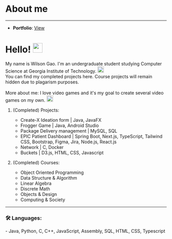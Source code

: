 # About me
---
- **Portfolio**: [View](https://wg-portfolio.web.app/)
<h1>
  Hello!
  <img src="https://media.giphy.com/media/hvRJCLFzcasrR4ia7z/giphy.gif" width="30px"/>
</h1> My name is Wilson Gao. I'm an undergraduate student studying Computer Science at Georgia Institute of Technology.
<img src=https://github.com/GaoWilson81/GaoWilson81/assets/65750807/57060f2f-fd95-4741-8674-476dfa16b3e9" width="20px"/>
<br> You can find my completed projects here. Course projects will remain hidden due to plagarism purposes.
<br>
<br>
More about me: I love video games and it's my goal to create several video games on my own. 
<img src="https://github.com/GaoWilson81/GaoWilson81/assets/65750807/3d7e7ccb-ec7f-4fe2-8933-3ad788d01fe0" width="20px"/>





1.  (Completed) Projects:
    - Create-X Ideation form | Java, JavaFX
    - Frogger Game | Java, Android Studio
    - Package Delivery management | MySQL, SQL
    - EPIC Patient Dashboard | Spring Boot, Next.js, TypeScript, Tailwind CSS, Bootstrap, Figma, Jira, Node.js, React.js
    - Network | C, Docker
    - Buckets | D3.js, HTML, CSS, Javascript 

2.  (Completed) Courses:
    - Object Oriented Programming
    - Data Structure & Algorithm
    - Linear Algebra
    - Discrete Math
    - Objects & Design
    - Computing & Society


---
### :hammer_and_wrench: Languages:
<div>
  - Java, Python, C, C++, JavaScript, Assembly, SQL, HTML, CSS, Typescript
</div>
